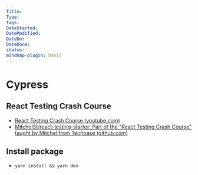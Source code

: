 ```yaml
---
Title: 
Type: 
tags: 
DateStarted: 
DateModified: 
DateDo: 
DateDone: 
status: 
mindmap-plugin: basic
---
```


# Cypress

## React Testing Crash Course
- [React Testing Crash Course (youtube.com)](https://www.youtube.com/watch?v=OVNjsIto9xM)
- [MitchelSt/react-testing-starter: Part of the "React Testing Crash Course" taught by Mitchel from Techbase (github.com)](https://github.com/MitchelSt/react-testing-starter)

## Install package
- `yarn install && yarn dev`